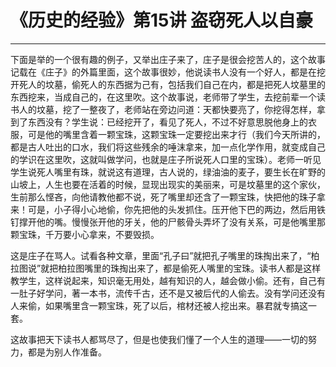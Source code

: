 # 《历史的经验》第15讲 盗窃死人以自豪

------

下面是举的一个很有趣的例子，又举出庄子来了，庄子是很会挖苦人的，这个故事记载在《庄子》的外篇里面，这个故事很妙，他说读书人没有一个好人，都是在挖开死人的坟墓，偷死人的东西据为己有，包括我们自己在内，都是把死人坟墓里的东西挖来，当成自己的，在这里吹。这个故事说，老师带了学生，去挖前辈一个读书人的坟墓，挖了一整夜了，老师站在旁边问道：天都快要亮了，你挖得怎样，拿到了东西没有？学生说：已经挖开了，看见了死人，不过不好意思脱他身上的衣服，可是他的嘴里含着一颗宝珠，这颗宝珠一定要挖出来才行（我们今天所讲的，都是古人吐出的口水，我们将这些残余的唾沫拿来，加一点化学作用，就变成自己的学识在这里吹，这就叫做学问，也就是庄子所说死人口里的宝珠）。老师一听见学生说死人嘴里有珠，就说这有道理，古人说的，绿油油的麦子，要生长在旷野的山坡上，人生也要在活着的时候，显现出现实的美丽来，可是坟墓里的这个家伙，生前那么悭吝，向他请教他都不说，死了嘴里却还含了一颗宝珠，快把他的珠子拿来！可是，小子得小心地偷，你先把他的头发抓住。压开他下巴的两边，然后用铁钉撑开他的嘴。慢慢张开他的牙关，他的尸骸骨头弄坏了没有关系，可是他嘴里那颗宝珠，千万要小心拿来，不要毁损。

这是庄子在骂人。试看各种文章，里面“孔子曰”就把孔子嘴里的珠掏出来了，“柏拉图说”就把柏拉图嘴里的珠掏出来了，都是偷死人嘴里的宝珠。读书人都是这样教学生，这样说起来，知识毫无用处，越有知识的人，越会做小偷。还有，自己有一肚子好学问，著一本书，流传千古，还不是又被后代的人偷去。没有学问还没有人来偷，如果嘴里含一颗宝珠，死了以后，棺材还被人挖出来。暴君就专搞这一套。

这故事把天下读书人都骂尽了，但是也使我们懂了一个人生的道理——一切的努力，都是为别人作准备。